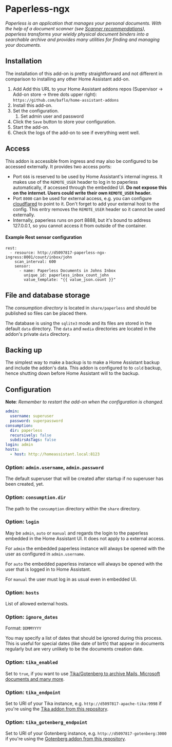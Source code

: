 # Paperless-ngx

_Paperless is an application that manages your personal documents. With the help of a document scanner (see [Scanner recommendations](https://paperless-ngx.readthedocs.io/en/latest/scanners.html#scanners)), paperless transforms your wieldy physical document binders into a searchable archive and provides many utilities for finding and managing your documents._

## Installation

The installation of this add-on is pretty straightforward and not different in
comparison to installing any other Home Assistant add-on.

1. Add Add this URL to your Home Assistant addons repos (Supervisor -> Add-on store -> three dots upper right): `https://github.com/baflo/home-assistant-addons`
1. Install this add-on.
1. Set the configuration.
    1. Set admin user and password
1. Click the `Save` button to store your configuration.
1. Start the add-on.
1. Check the logs of the add-on to see if everything went well.

## Access

This addon is accessible from ingress and may also be configured to be accessed externally. It provides two access ports:

- Port `666` is reserved to be used by Home Assistant's internal ingress. It makes use of the `REMOTE_USER` header to log in to paperless automatically, if accessed through the embedded UI. **Do not expose this on the internet. Users could write their own `REMOTE_USER` header.**
- Port `8000` can be used for external access, e.g. you can configure [cloudflared](https://github.com/brenner-tobias/addon-cloudflared/) to point to it. Don't forget to add your external host to the config. This entry removes the `REMOTE_USER` header so it cannot be used externally.
- Internally, paperless runs on port 8888, but it's bound to address 127.0.0.1, so you cannot access it from outside of the container.

#### Example Rest sensor configuration 

```
rest:
  - resource: http://d5097817-paperless-ngx-ingress:8001/count/inbox/john
    scan_interval: 600
    sensor:
      - name: Paperless Documents in Johns Inbox
        unique_id: paperless_inbox_count_john
        value_template: "{{ value_json.count }}"
```


## File and database storage

The *consumption directory* is located in `share/paperless` and should be published so files can be placed there.

The database is using the `sqlite3` mode and its files are stored in the default `data` directory. The `data` and `media` directories are located in the addon's private `data` directory.

## Backing up

The simplest way to make a backup is to make a Home Assistant backup and include the addon's data. This addon is configured to to `cold` backup, hence shutting down before Home Assistant will to the backup.

## Configuration

**Note**: _Remember to restart the add-on when the configuration is changed._

```yaml
admin:
  username: superuser
  password: superpassword
consumption:
  dir: paperless
  recursively: false
  subdirsAsTags: false
login: admin
hosts:
  - host: http://homeassistant.local:8123
```

### Option: `admin.username`, `admin.password`

The default superuser that will be created after startup if no superuser has been created, yet.

### Option: `consumption.dir`

The path to the `consumption` directory within the `share` directory.

### Option: `login`

May be `admin`, `auto` or `manual` and regards the login to the paperless embedded in the Home Assistant UI. It does not apply to a external access.

For `admin` the embedded paperless instance will always be opened with the user as configured in `admin.username`. 

For `auto` the embedded paperless instance will always be opened with the user that is logged in to Home Assistant.

For `manual` the user must log in as usual even in embedded UI.

### Option: `hosts`

List of allowed external hosts.

### Option: `ignore_dates`

Format: `DDMMYYYY`

You may specify a list of dates that should be ignored during this process. This is useful for special dates (like date of birth) that appear in documents regularly but are very unlikely to be the documents creation date.

### Option: `tika_enabled`

Set to `true`, if you want to use [Tika/Gotenberg to archive Mails, Microsoft documents and many more](https://docs.paperless-ngx.com/configuration/#tika).

### Option: `tika_endpoint`

Set to URI of your Tika instance, e.g. `http://d5097817-apache-tika:9998` if you're using the [Tika addon from this repository](../tika/README.md).

### Option: `tika_gotenberg_endpoint`

Set to URI of your Gotenberg instance, e.g. `http://d5097817-gotenberg:3000` if you're using the [Gotenberg addon from this repository](../tika/README.md).

